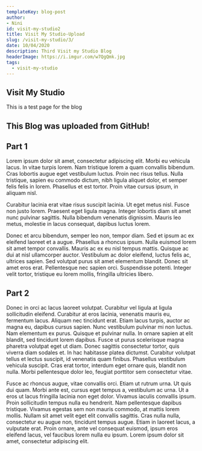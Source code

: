 ```yaml
---
templateKey: blog-post
author: 
- Nini
id: visit-my-studio2
title: Visit My Studio-Upload
slug: /visit-my-studio/3/
date: 10/04/2020
description: Third Visit my Studio Blog
headerImage: https://i.imgur.com/w7QgQmk.jpg
tags:
  - visit-my-studio
---
```

## Visit My Studio
This is a test page for the blog

## This Blog was uploaded from GitHub!

## Part 1
Lorem ipsum dolor sit amet, consectetur adipiscing elit. Morbi eu vehicula lacus. In vitae turpis lorem. Nam tristique lorem a quam convallis bibendum. Cras lobortis augue eget vestibulum luctus. Proin nec risus tellus. Nulla tristique, sapien eu commodo dictum, nibh ligula aliquet dolor, et semper felis felis in lorem. Phasellus et est tortor. Proin vitae cursus ipsum, in aliquam nisl.

Curabitur lacinia erat vitae risus suscipit lacinia. Ut eget metus nisl. Fusce non justo lorem. Praesent eget ligula magna. Integer lobortis diam sit amet nunc pulvinar sagittis. Nulla bibendum venenatis dignissim. Mauris leo metus, molestie in lacus consequat, dapibus luctus lorem.

Donec et arcu bibendum, semper leo non, tempor diam. Sed et ipsum ac ex eleifend laoreet et a augue. Phasellus a rhoncus ipsum. Nulla euismod lorem sit amet tempor convallis. Mauris ac ex eu nisl tempus mattis. Quisque ac dui at nisl ullamcorper auctor. Vestibulum ac dolor eleifend, luctus felis ac, ultrices sapien. Sed volutpat purus sit amet elementum blandit. Donec sit amet eros erat. Pellentesque nec sapien orci. Suspendisse potenti. Integer velit tortor, tristique eu lorem mollis, fringilla ultricies libero.

## Part 2
Donec in orci ac lacus laoreet volutpat. Curabitur vel ligula at ligula sollicitudin eleifend. Curabitur at eros lacinia, venenatis mauris eu, fermentum lacus. Aliquam nec tincidunt erat. Etiam lacus turpis, auctor ac magna eu, dapibus cursus sapien. Nunc vestibulum pulvinar mi non luctus. Nam elementum ex purus. Quisque et pulvinar nulla. In ornare sapien at elit blandit, sed tincidunt lorem dapibus. Fusce ut purus scelerisque magna pharetra volutpat eget ut diam. Donec sagittis consectetur tortor, quis viverra diam sodales et. In hac habitasse platea dictumst. Curabitur volutpat tellus et lectus suscipit, id venenatis quam finibus. Phasellus vestibulum vehicula suscipit. Cras erat tortor, interdum eget ornare quis, blandit non nulla. Morbi pellentesque dolor leo, feugiat porttitor sem consectetur vitae.

Fusce ac rhoncus augue, vitae convallis orci. Etiam ut rutrum urna. Ut quis dui quam. Morbi ante est, cursus eget tempus a, vestibulum ac urna. Ut a eros ut lacus fringilla lacinia non eget dolor. Vivamus iaculis convallis ipsum. Proin sollicitudin tempus nulla eu hendrerit. Nam pellentesque dapibus tristique. Vivamus egestas sem non mauris commodo, at mattis lorem mollis. Nullam sit amet velit eget elit convallis sagittis. Cras nulla nulla, consectetur eu augue non, tincidunt tempus augue. Etiam in laoreet lacus, a vulputate erat. Proin ornare, ante vel consequat euismod, ipsum eros eleifend lacus, vel faucibus lorem nulla eu ipsum. Lorem ipsum dolor sit amet, consectetur adipiscing elit.
